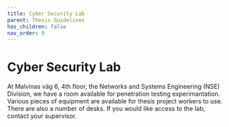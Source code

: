 ```yaml
---
title: Cyber Security Lab
parent: Thesis Guidelines
has_children: false
nav_order: 9
---
```


# Cyber Security Lab
At Malvinas väg 6, 4th floor, the Networks and Systems Engineering (NSE) Division, we have a room available for penetration testing experimantation. Various pieces of equipment are available for thesis project workers to use. There are also a number of desks. If you would like access to the lab, contact your supervisor.
